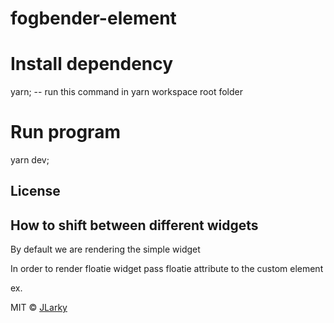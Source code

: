 # fogbender-element

# Install dependency

yarn; -- run this command in yarn workspace root folder

# Run program

yarn dev;

## License

## How to shift between different widgets

By default we are rendering the simple widget

In order to render floatie widget pass floatie attribute to the custom element

ex. <fogbender-element floatie></fogbender-element>

MIT © [JLarky](https://github.com/JLarky)

